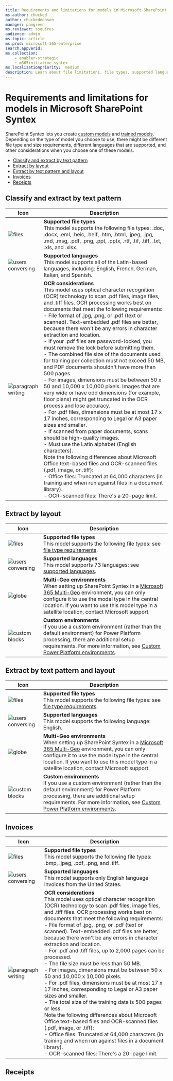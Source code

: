 ```yaml
---
title: Requirements and limitations for models in Microsoft SharePoint Syntex
ms.author: chucked
author: chuckedmonson
manager: pamgreen
ms.reviewer: ssquires
audience: admin
ms.topic: article
ms.prod: microsoft-365-enterprise
search.appverid: 
ms.collection: 
    - enabler-strategic
    - m365initiative-syntex
ms.localizationpriority:  medium
description: Learn about file limitations, file types, supported languages, and other requirements for models in SharePoint Syntex.
---
```


# Requirements and limitations for models in Microsoft SharePoint Syntex

SharePoint Syntex lets you create [custom models](model-types-overview.md) and [trained models](prebuilt-overview.md). Depending on the type of model you choose to use, there might be different file type and size requirements, different languages that are supported, and other considerations when you choose one of these models.

- [Classify and extract by text pattern](#classify-and-extract-by-text-pattern)
- [Extract by layout](#extract-by-layout)
- [Extract by text pattern and layout](#extract-by-text-pattern-and-layout)
- [Invoices](#invoices)
- [Receipts](#receipts)

## Classify and extract by text pattern

| Icon          | Description   |
| ------------- | ------------- |
| ![files](https://docs.microsoft.com/office/media/icons/files-blue.png)  | **Supported file types** <br>This model supports the following file types: .doc, .docx, .eml, .heic, .heif, .htm, .html, .jpeg, .jpg, .md, .msg, .pdf, .png, .ppt, .pptx, .rtf, .tif, .tiff, .txt, .xls, and .xlsx. |
| ![users conversing](https://docs.microsoft.com/office/media/icons/chat-room-conversation-blue.png)  | **Supported languages** <br>This model supports all of the Latin-based languages, including: English,  French, German, Italian, and Spanish. |
| ![paragraph writing](https://docs.microsoft.com/office/media/icons/paragraph-writing-blue.png)  | **OCR considerations** <br>This model uses optical character recognition (OCR) technology to scan .pdf files, image files, and .tiff files. OCR processing works best on documents that meet the following requirements: <br> - File format of .jpg, .png, or .pdf (text or scanned). Text-embedded .pdf files are better, because there won't be any errors in character extraction and location. <br> - If your .pdf files are password-locked, you must remove the lock before submitting them. <br> - The combined file size of the documents used for training per collection must not exceed 50 MB, and PDF documents shouldn't have more than 500 pages. <br> - For images, dimensions must be between 50 x 50 and 10,000 x 10,000 pixels. Images that are very wide or have odd dimensions (for example, floor plans) might get truncated in the OCR process and lose accuracy. <br> - For .pdf files, dimensions must be at most 17 x 17 inches, corresponding to Legal or A3 paper sizes and smaller. <br> - If scanned from paper documents, scans should be high-quality images. <br> - Must use the Latin alphabet (English characters). <br> Note the following differences about Microsoft Office text-based files and OCR-scanned files (.pdf, image, or .tiff): <br> - Office files: Truncated at 64,000 characters (in training and when run against files in a document library). <br> - OCR-scanned files: There's a 20-page limit.|

## Extract by layout

| Icon          | Description   |
| ------------- | ------------- |
| ![files](https://docs.microsoft.com/office/media/icons/files-blue.png)  | **Supported file types** <br>This model supports the following file types: see [file type requirements](https://docs.microsoft.com/en-us/ai-builder/form-processing-model-requirements#requirements). |
| ![users conversing](https://docs.microsoft.com/office/media/icons/chat-room-conversation-blue.png)  | **Supported languages** <br>This model supports 73 languages: see [supported languages](https://docs.microsoft.com/en-us/ai-builder/form-processing-model-requirements#languages-supported). |
| ![globe](https://docs.microsoft.com/office/media/icons/globe-internet.png)  | **Multi-Geo environments** <br>When setting up SharePoint Syntex in a [Microsoft 365 Multi-Geo](https://docs.microsoft.com/en-us/microsoft-365/enterprise/microsoft-365-multi-geo) environment, you can only configure it to use the model type in the central location. If you want to use this model type in a satellite location, contact Microsoft support. |
| ![custom blocks](https://docs.microsoft.com/office/media/icons/blocks-blue.png)  | **Custom environments** <br>If you use a custom environment (rather than the default environment) for Power Platform processing, there are additional setup requirements. For more information, see [Custom Power Platform environments](https://docs.microsoft.com/en-us/microsoft-365/contentunderstanding/set-up-content-understanding#custom-power-platform-environments). |

## Extract by text pattern and layout

| Icon          | Description   |
| ------------- | ------------- |
| ![files](https://docs.microsoft.com/office/media/icons/files-blue.png)  | **Supported file types** <br>This model supports the following file types: see [file type requirements](https://docs.microsoft.com/en-us/ai-builder/form-processing-model-requirements#requirements). |
| ![users conversing](https://docs.microsoft.com/office/media/icons/chat-room-conversation-blue.png)  | **Supported languages** <br>This model supports the following language: English. |
| ![globe](https://docs.microsoft.com/office/media/icons/globe-internet.png)  | **Multi-Geo environments** <br>When setting up SharePoint Syntex in a [Microsoft 365 Multi-Geo](https://docs.microsoft.com/en-us/microsoft-365/enterprise/microsoft-365-multi-geo) environment, you can only configure it to use the model type in the central location. If you want to use this model type in a satellite location, contact Microsoft support. |
| ![custom blocks](https://docs.microsoft.com/office/media/icons/blocks-blue.png)  | **Custom environments** <br>If you use a custom environment (rather than the default environment) for Power Platform processing, there are additional setup requirements. For more information, see [Custom Power Platform environments](https://docs.microsoft.com/en-us/microsoft-365/contentunderstanding/set-up-content-understanding#custom-power-platform-environments). |

## Invoices

| Icon          | Description   |
| ------------- | ------------- |
| ![files](https://docs.microsoft.com/office/media/icons/files-blue.png)  | **Supported file types** <br>This model supports the following file types: .bmp, .jpeg, .pdf, .png, and .tiff. |
| ![users conversing](https://docs.microsoft.com/office/media/icons/chat-room-conversation-blue.png)  | **Supported languages** <br>This model supports only English language invoices from the United States. |
| ![paragraph writing](https://docs.microsoft.com/office/media/icons/paragraph-writing-blue.png)  | **OCR considerations** <br>This model uses optical character recognition (OCR) technology to scan .pdf files, image files, and .tiff files. OCR processing works best on documents that meet the following requirements: <br> - File format of .jpg, .png, or .pdf (text or scanned). Text-embedded .pdf files are better, because there won't be any errors in character extraction and location. <br> - For .pdf and .tiff files, up to 2,000 pages can be processed. <br> - The file size must be less than 50 MB. <br> -  For images, dimensions must be between 50 x 50 and 10,000 x 10,000 pixels. <br> - For .pdf files, dimensions must be at most 17 x 17 inches, corresponding to Legal or A3 paper sizes and smaller. <br> - The total size of the training data is 500 pages or less. <br> Note the following differences about Microsoft Office text-based files and OCR-scanned files (.pdf, image, or .tiff): <br> - Office files: Truncated at 64,000 characters (in training and when run against files in a document library). <br> - OCR-scanned files: There's a 20-page limit.|

## Receipts
